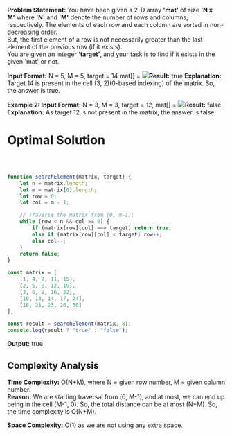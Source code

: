 **Problem Statement:** You have been given a 2-D array **'mat'** of size **'N x M'** where **'N'** and **'M'** denote the number of rows and columns, respectively. The elements of each row and each column are sorted in non-decreasing order.  
But, the first element of a row is not necessarily greater than the last element of the previous row (if it exists).  
You are given an integer **‘target’**, and your task is to find if it exists in the given 'mat' or not.

**Input Format:** N = 5, M = 5, target = 14
mat[] = 
![](http://takeuforward.org/wp-content/uploads/2023/08/Ex1.png)**Result:** true
**Explanation:** Target 14 is present in the cell (3, 2)(0-based indexing) of the matrix. So, the answer is true.

**Example 2:
Input Format:** N = 3, M = 3, target = 12,
mat[] = 
![](http://takeuforward.org/wp-content/uploads/2023/08/Ex2.png)**Result:** false
**Explanation:** As target 12 is not present in the matrix, the answer is false.

# Optimal Solution

```Javascript



function searchElement(matrix, target) {
    let n = matrix.length;
    let m = matrix[0].length;
    let row = 0;
    let col = m - 1;

    // Traverse the matrix from (0, m-1):
    while (row < n && col >= 0) {
        if (matrix[row][col] === target) return true;
        else if (matrix[row][col] < target) row++;
        else col--;
    }
    return false;
}

const matrix = [
    [1, 4, 7, 11, 15],
    [2, 5, 8, 12, 19],
    [3, 6, 9, 16, 22],
    [10, 13, 14, 17, 24],
    [18, 21, 23, 26, 30]
];

const result = searchElement(matrix, 8);
console.log(result ? "true" : "false");


```

**Output:** true

## Complexity Analysis

**Time Complexity:** O(N+M), where N = given row number, M = given column number.  
**Reason:** We are starting traversal from (0, M-1), and at most, we can end up being in the cell (M-1, 0). So, the total distance can be at most (N+M). So, the time complexity is O(N+M).

**Space Complexity:** O(1) as we are not using any extra space.